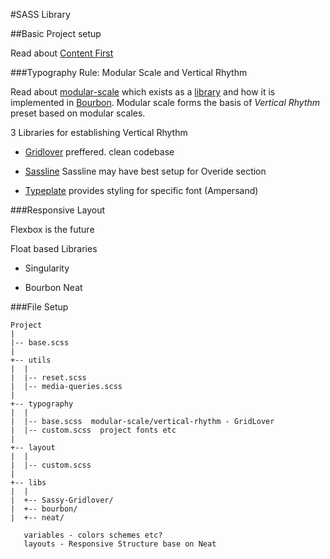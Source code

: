 #SASS Library

##Basic Project setup


Read about [Content First](https://www.everydaydesigner.net/design/change-your-focus-and-design-content-first)

###Typography Rule:  Modular Scale and Vertical Rhythm

Read about [modular-scale](http://www.modularscale.com/) which exists as a [library](https://github.com/modularscale/modularscale-sass) and how it is implemented in [Bourbon](http://bourbon.io/docs/#modular-scale).  Modular scale forms the basis of _Vertical Rhythm_ preset based on modular scales.  

3 Libraries for establishing Vertical Rhythm

*   [Gridlover](https://github.com/LndnMdiaLb/Sassy-Gridlover.git) preffered. clean codebase

*   [Sassline](https://demo.sassline.com/) Sassline may have best setup for Overide section

*   [Typeplate](http://typeplate.com/) provides styling for specific font (Ampersand)


###Responsive Layout

Flexbox is the future

Float based Libraries

*   Singularity

*   Bourbon Neat


###File Setup

    Project
    |
    |-- base.scss
    |    
    +-- utils
    |  |  
    |  |-- reset.scss
    |  |-- media-queries.scss    
    |    
    +-- typography
    |  |  
    |  |-- base.scss  modular-scale/vertical-rhythm - GridLover
    |  |-- custom.scss  project fonts etc
    |
    +-- layout
    |  |  
    |  |-- custom.scss
    |    
    +-- libs
    |  |  
    |  +-- Sassy-Gridlover/        
    |  +-- bourbon/  
    |  +-- neat/

       variables - colors schemes etc?
       layouts - Responsive Structure base on Neat

